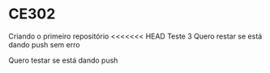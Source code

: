 # CE302
Criando o primeiro repositório
<<<<<<< HEAD
Teste 3
Quero restar se está dando push sem erro

Quero testar se está dando push



